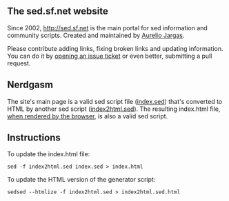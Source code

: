 ## The sed.sf.net website

Since 2002, <http://sed.sf.net> is the main portal for sed information and community scripts. Created and maintained by [Aurelio Jargas][].

Please contribute adding links, fixing broken links and updating information. You can do it by [opening an issue ticket][] or even better, submitting a pull request.


## Nerdgasm

The site's main page is a valid sed script file ([index.sed][]) that's converted to HTML by another sed script ([index2html.sed][]). The resulting index.html file, [when rendered by the browser][], is also a valid sed script.


## Instructions

To update the index.html file:

    sed -f index2html.sed index.sed > index.html

To update the HTML version of the generator script:

    sedsed --htmlize -f index2html.sed > index2html.sed.html



[index.sed]:      https://github.com/aureliojargas/sed-website/blob/master/index.sed
[index2html.sed]: https://github.com/aureliojargas/sed-website/blob/master/index2html.sed
[Aurelio Jargas]: http://aurelio.net/about.html
[opening an issue ticket]: https://github.com/aureliojargas/sed-website/issues/new
[when rendered by the browser]: http://sed.sf.net
